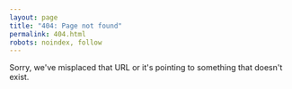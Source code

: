 ```yaml
---
layout: page
title: "404: Page not found"
permalink: 404.html
robots: noindex, follow
---
```


Sorry, we've misplaced that URL or it's pointing to something that doesn't exist.
